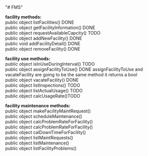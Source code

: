 "# FMS" 

<b>facility methods:</b> <br>
public object listFacilities() DONE <br>
public object getFacilityInformation() DONE <br>
public object requestAvailableCapcity() TODO <br>
public object addNewFacility() DONE <br>
public void addFacilityDetail() DONE <br>
public object removeFacility() DONE <br>
<p>

<b>facility use methods:</b> <br>
public object isInUseDuringInterval() TODO <br>
public object assignFacilityToUse() DONE assignFacilityToUse and vacateFacility are going to be the same method it returns a bool <br>
public object vacateFacility() DONE <br>
public object listInspections() TODO <br>
public object listActualUsage() TODO <br>
public object calcUsageRate()TODO <br>
<p>

<b>facility maintenance methods:</b> <br>
public object makeFacilityMaintRequest() <br>
public object scheduleMaintenance() <br>
public object calcProblemRateForFacility() <br>
public object calcProblemRateForFacility() <br>
public object calDownTimeForFacility() <br>
public object listMaintRequests() <br>
public object listMaintenance() <br>
public object listFacilityProblems() <br>



